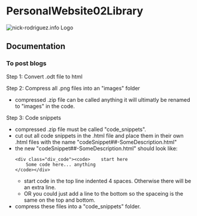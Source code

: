 # PersonalWebsite02Library

![nick-rodriguez.info Logo](https://nick-rodriguez.info/website_assets_favicon/logo02_whiteBck-180x112.png)

## Documentation
### To post blogs

Step 1: Convert .odt file to html

Step 2: Compress all .png files into an "images" folder
- compressed .zip file can be called anything it will ultimatly be renamed to "images" in the code.

Step 3: Code snippets 
- compressed .zip file must be called "code_snippets".
- cut out all code snippets in the .html file and place them in their own .html files with the name "codeSnippet##-SomeDescription.html"
- the new "codeSnippet##-SomeDescription.html" should look like:
    ```
    <div class="div_code"><code>    start here
        Some code here... anything
    </code></div>
    ```
    - start code in the top line indented 4 spaces. Otherwise there will be an extra line.
    - OR you could just add a line to the bottom so the spaceing is the same on the top and bottom.
- compress these files into a "code_snippets" folder.